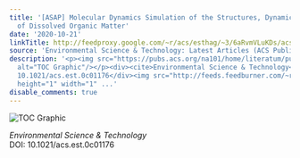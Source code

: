 ```yaml
---
title: '[ASAP] Molecular Dynamics Simulation of the Structures, Dynamics, and Aggregation
  of Dissolved Organic Matter'
date: '2020-10-21'
linkTitle: http://feedproxy.google.com/~r/acs/esthag/~3/6aRvmVLuKDs/acs.est.0c01176
source: 'Environmental Science & Technology: Latest Articles (ACS Publications)'
description: '<p><img src="https://pubs.acs.org/na101/home/literatum/publisher/achs/journals/content/esthag/0/esthag.ahead-of-print/acs.est.0c01176/20201021/images/medium/es0c01176_0007.gif"
  alt="TOC Graphic"/></p><div><cite>Environmental Science & Technology</cite></div><div>DOI:
  10.1021/acs.est.0c01176</div><img src="http://feeds.feedburner.com/~r/acs/esthag/~4/6aRvmVLuKDs"
  height="1" width="1" ...'
disable_comments: true
---
```

<p><img src="https://pubs.acs.org/na101/home/literatum/publisher/achs/journals/content/esthag/0/esthag.ahead-of-print/acs.est.0c01176/20201021/images/medium/es0c01176_0007.gif" alt="TOC Graphic"/></p><div><cite>Environmental Science & Technology</cite></div><div>DOI: 10.1021/acs.est.0c01176</div><img src="http://feeds.feedburner.com/~r/acs/esthag/~4/6aRvmVLuKDs" height="1" width="1" ...